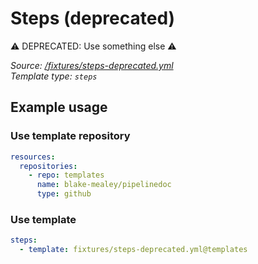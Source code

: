 <!-- this file was generated by pipelinedoc v0.0.0-development - do not modify directly -->

# Steps (deprecated)

⚠ DEPRECATED: Use something else ⚠

_Source: [/fixtures/steps-deprecated.yml](/fixtures/steps-deprecated.yml)_
<br/>
_Template type: `steps`_





## Example usage

### Use template repository

```yaml
resources:
  repositories:
    - repo: templates
      name: blake-mealey/pipelinedoc
      type: github
```


### Use template

```yaml
steps:
  - template: fixtures/steps-deprecated.yml@templates
```
